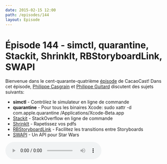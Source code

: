 ```yaml
---
date: 2015-02-15 12:00
path: /episodes/144
layout: Episode
---
```

# Épisode 144 - simctl, quarantine, Stackit, ShrinkIt, RBStoryboardLink, SWAPI
<p>Bienvenue dans le cent-quarante-quatrième <a href="https://archive.org/download/cacaocast/cacaocast_144.m4a" title="CacaoCast Episode 144">épisode</a> de CacaoCast! Dans cet épisode, <a href="http://www.twitter.com/philippec" title="Philippe Casgrain sur Twitter">Philippe Casgrain</a> et <a href="http://www.twitter.com/philippeguitard" title="Philippe Guitard sur Twitter">Philippe Guitard</a> discutent des sujets suivants:</p>
<ul><li><b>simctl</b> - Contrôlez le simulateur en ligne de commande</li>
<li><b>quarantine</b> - Pour tous les binaires Xcode: sudo xattr -d com.apple.quarantine /Applications/Xcode-Beta.app</li>
<li><a href="https://github.com/lukasschwab/stackit" title="Stackit">Stackit</a> - StackOverflow en ligne de commande</li>
<li><a href="http://www.panic.com/blog/shrinkit-1-2/" title="ShrinkIt">ShrinkIt</a> - Rapetissez vos pdfs</li>
<li><a href="https://github.com/rob-brown/RBStoryboardLink" title="RBStoryboardLink">RBStoryboardLink</a> - Facilitez les transitions entre Storyboards</li>
<li><a href="http://swapi.co" title="SWAPI">SWAPI</a> - Un API pour Star Wars</li>
</ul>
<p><audio controls><source src="https://archive.org/download/cacaocast/cacaocast_144.m4a" type="audio/mpeg"><source src="https://archive.org/download/cacaocast/cacaocast_144.m4a" type="audio/mp4">Votre navigateur ne supporte pas l'élément audio / Your browser does not support the audio element.</audio></p>
